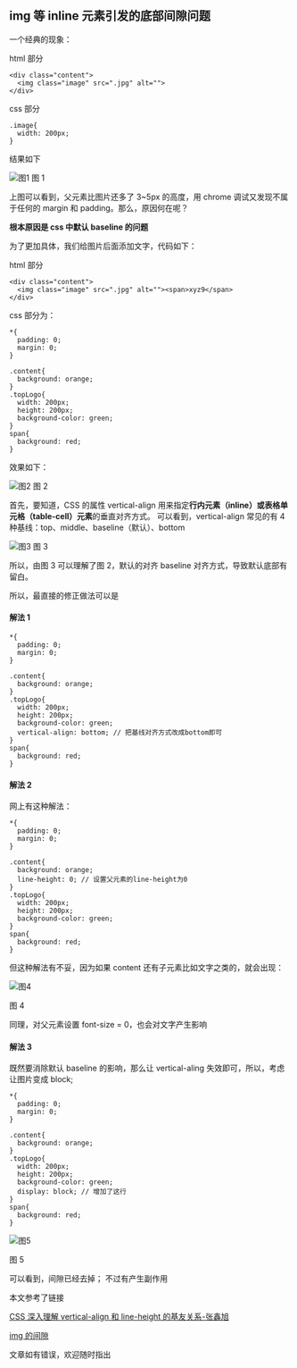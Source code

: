 ## img 等 inline 元素引发的底部间隙问题

一个经典的现象：

html 部分

```
<div class="content">
  <img class="image" src=".jpg" alt="">
</div>
```

css 部分

```
.image{
  width: 200px;
}
```

结果如下

![图1](https://user-gold-cdn.xitu.io/2018/7/5/1646a89b850ddcca?w=960&h=410&f=png&s=127212)
图 1

上图可以看到，父元素比图片还多了 3~5px 的高度，用 chrome 调试又发现不属于任何的 margin 和 padding。那么，原因何在呢？

**根本原因是 css 中默认 baseline 的问题**

为了更加具体，我们给图片后面添加文字，代码如下：

html 部分

```
<div class="content">
  <img class="image" src=".jpg" alt=""><span>xyz9</span>
</div>
```

css 部分为：

```
*{
  padding: 0;
  margin: 0;
}

.content{
  background: orange;
}
.topLogo{
  width: 200px;
  height: 200px;
  background-color: green;
}
span{
  background: red;
}

```

效果如下：

![图2](https://user-gold-cdn.xitu.io/2018/7/6/1646d08861cabd13?w=764&h=426&f=png&s=115775)
图 2

首先，要知道，CSS 的属性 vertical-align 用来指定**行内元素（inline）或表格单元格（table-cell）元素**的垂直对齐方式。
可以看到，vertical-align 常见的有 4 种基线：top、middle、baseline（默认）、bottom

![图3](https://user-gold-cdn.xitu.io/2018/7/6/1646d9c7cbb9f786?w=1366&h=900&f=png&s=71984)
图 3

所以，由图 3 可以理解了图 2，默认的对齐 baseline 对齐方式，导致默认底部有留白。

所以，最直接的修正做法可以是

#### 解法 1

```
*{
  padding: 0;
  margin: 0;
}

.content{
  background: orange;
}
.topLogo{
  width: 200px;
  height: 200px;
  background-color: green;
  vertical-align: bottom; // 把基线对齐方式改成bottom即可
}
span{
  background: red;
}
```

#### 解法 2

网上有这种解法：

```
*{
  padding: 0;
  margin: 0;
}

.content{
  background: orange;
  line-height: 0; // 设置父元素的line-height为0
}
.topLogo{
  width: 200px;
  height: 200px;
  background-color: green;
}
span{
  background: red;
}
```

但这种解法有不妥，因为如果 content 还有子元素比如文字之类的，就会出现：

![图4](https://user-gold-cdn.xitu.io/2018/7/6/1646da7f043cfba8?w=950&h=446&f=png&s=124688)

图 4

同理，对父元素设置 font-size = 0，也会对文字产生影响

#### 解法 3

既然要消除默认 baseline 的影响，那么让 vertical-aling 失效即可，所以，考虑让图片变成 block;

```
*{
  padding: 0;
  margin: 0;
}

.content{
  background: orange;
}
.topLogo{
  width: 200px;
  height: 200px;
  background-color: green;
  display: block; // 增加了这行
}
span{
  background: red;
}
```

![图5](https://user-gold-cdn.xitu.io/2018/7/6/1646dad37de99dee?w=946&h=442&f=png&s=118349)

图 5

可以看到，间隙已经去掉；
不过有产生副作用

本文参考了链接

[CSS 深入理解 vertical-align 和 line-height 的基友关系-张鑫旭](https://www.zhangxinxu.com/wordpress/2015/08/css-deep-understand-vertical-align-and-line-height/)

[img 的间隙](https://segmentfault.com/a/1190000006808606)

文章如有错误，欢迎随时指出
